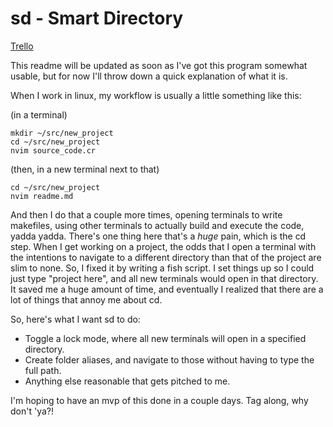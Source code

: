 # sd - Smart Directory

[Trello](https://trello.com/b/iwIrhDYp/sd)

This readme will be updated as soon as I've got this program somewhat usable, but for now I'll throw down a quick explanation of what it is.

When I work in linux, my workflow is usually a little something like this:

(in a terminal)
```fish
mkdir ~/src/new_project
cd ~/src/new_project
nvim source_code.cr
```

(then, in a new terminal next to that)
```fish
cd ~/src/new_project
nvim readme.md
```

And then I do that a couple more times, opening terminals to write makefiles,
using other terminals to actually build and execute the code, yadda yadda. There's
one thing here that's a *huge* pain, which is the cd step. When I get working on a
project, the odds that I open a terminal with the intentions to navigate to a
different directory than that of the project are slim to none. So, I fixed it by writing
a fish script. I set things up so I could just type "project here", and all new terminals
would open in that directory. It saved me a huge amount of time, and eventually I realized
that there are a lot of things that annoy me about cd.

So, here's what I want sd to do:
- Toggle a lock mode, where all new terminals will open in a specified directory.
- Create folder aliases, and navigate to those without having to type the full path.
- Anything else reasonable that gets pitched to me.

I'm hoping to have an mvp of this done in a couple days. Tag along, why don't 'ya?!

